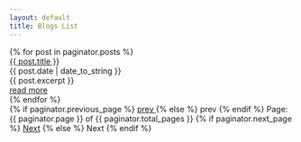 ```yaml
---
layout: default
title: Blogs List
---
```



<div class="card-list">
  {% for post in paginator.posts %}
    <div class="blog-card">
      <div class="blog-card-link">
        <a href="{{ post.url }}">
          {{ post.title }}
        </a>
      </div>
      <div class="blog-card-date">
        {{ post.date | date_to_string }}
      </div>
      <div class="blog-card-expt">
        {{ post.excerpt }}
      </div>
      <a href="{{ post.url }}">
        read more
      </a>
    </div>
  {% endfor %}
</div>

<!-- Pagination links -->
<div class="pagination">
  {% if paginator.previous_page %}
    <a href="{{ paginator.previous_page_path }}" class="prev">
      prev
    </a>
  {% else %}
    <span class="prev">prev</span>
  {% endif %}
  <span class="page_num ">
    Page: {{ paginator.page }} of {{ paginator.total_pages }}
  </span>
  {% if paginator.next_page %}
    <a href="{{ paginator.next_page_path }}" class="next">Next</a>
  {% else %}
    <span class="next ">Next</span>
  {% endif %}
</div>

